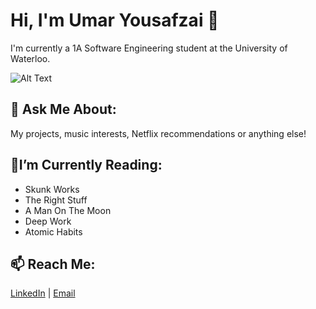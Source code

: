 # Hi, I'm Umar Yousafzai 👋

I'm currently a 1A Software Engineering student at the University of Waterloo.

![Alt Text](https://media.giphy.com/media/LmNwrBhejkK9EFP504/giphy.gif)
<!--I have previously worked as a research student at Princess Margaret Cancer Centre to analyze image registration algorithms for tumour delineations. I'm interested in the intersection between software engineering and medicine. -->

## 💬 Ask Me About:
My projects, music interests, Netflix recommendations or anything else!

## 🌱I’m Currently Reading: 
* Skunk Works
* The Right Stuff
* A Man On The Moon
* Deep Work
* Atomic Habits

## 📫 Reach Me: 

[LinkedIn](https://www.linkedin.com/in/umar-yousafzai/ "LinkedIn") | [Email](mailto:uyousafz@uwaterloo.ca)

<!--
**uyousafzai54/uyousafzai54** is a ✨ _special_ ✨ repository because its `README.md` (this file) appears on your GitHub profile.

Here are some ideas to get you started:

- 🔭 I’m currently working on ...
- 🌱 I’m currently learning ...
- 👯 I’m looking to collaborate on ...
- 🤔 I’m looking for help with ...
- 💬 Ask me about ...
- 📫 How to reach me: ...
- 😄 Pronouns: ...
- ⚡ Fun fact: ...
-->
